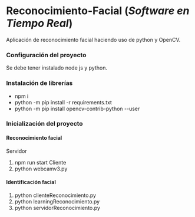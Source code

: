 # Reconocimiento-Facial (*Software en Tiempo Real*)
Aplicación de reconocimiento facial haciendo uso de python y OpenCV.


### Configuración del proyecto
Se debe tener instalado node js y python.


### Instalación de librerías
- npm i
- python -m pip install -r requirements.txt
- python -m pip install opencv-contrib-python --user


### Inicialización del proyecto
#### Reconocimiento facial
Servidor
1. npm run start
Cliente
2. python webcamv3.py

#### Identificación facial
1. python clienteReconocimiento.py
2. python learningReconocimiento.py
3. python servidorReconocimiento.py
